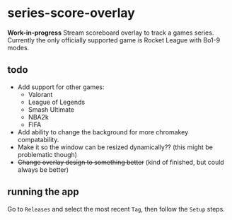 # series-score-overlay
**Work-in-progress**
Stream scoreboard overlay to track a games series. Currently the only officially supported game is Rocket League with Bo1-9 modes.

## todo
* Add support for other games:
  - Valorant
  - League of Legends
  - Smash Ultimate
  - NBA2k
  - FIFA
* Add ability to change the background for more chromakey compatability.
* Make it so the window can be resized dynamically?? (this might be problematic though)
* ~~Change overlay design to something better~~ (kind of finished, but could always be better)

## running the app
Go to `Releases` and select the most recent `Tag`, then follow the `Setup` steps.
